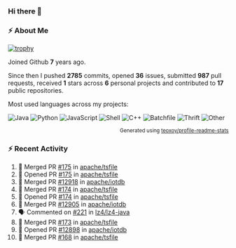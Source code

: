 ### Hi there 👋

### :zap: About Me

[![trophy](https://github-profile-trophy.vercel.app/?username=HTHou&theme=onedark)](https://github.com/ryo-ma/github-profile-trophy)
   
Joined Github **7** years ago.

Since then I pushed **2785** commits, opened **36** issues, submitted **987** pull requests, received **1** stars across **6** personal projects and contributed to **17** public repositories.

Most used languages across my projects:

![Java](https://img.shields.io/static/v1?style=flat-square&label=%E2%A0%80&color=555&labelColor=%23b07219&message=Java%EF%B8%B196.4%25)
![Python](https://img.shields.io/static/v1?style=flat-square&label=%E2%A0%80&color=555&labelColor=%233572A5&message=Python%EF%B8%B10.8%25)
![JavaScript](https://img.shields.io/static/v1?style=flat-square&label=%E2%A0%80&color=555&labelColor=%23f1e05a&message=JavaScript%EF%B8%B10.6%25)
![Shell](https://img.shields.io/static/v1?style=flat-square&label=%E2%A0%80&color=555&labelColor=%2389e051&message=Shell%EF%B8%B10.4%25)
![C++](https://img.shields.io/static/v1?style=flat-square&label=%E2%A0%80&color=555&labelColor=%23f34b7d&message=C%2B%2B%EF%B8%B10.4%25)
![Batchfile](https://img.shields.io/static/v1?style=flat-square&label=%E2%A0%80&color=555&labelColor=%23C1F12E&message=Batchfile%EF%B8%B10.3%25)
![Thrift](https://img.shields.io/static/v1?style=flat-square&label=%E2%A0%80&color=555&labelColor=%23D12127&message=Thrift%EF%B8%B10.2%25)
![Other](https://img.shields.io/static/v1?style=flat-square&label=%E2%A0%80&color=555&labelColor=%23ededed&message=Other%EF%B8%B10.4%25)

<p align="right"><sub>Generated using <a href="https://github.com/marketplace/actions/profile-readme-stats">teoxoy/profile-readme-stats</a></sub></p>


<!--![](https://github.com/HTHou/HTHou/blob/output/github-contribution-grid-snake.svg)-->

<!--![Haonan Hou's github stats](https://github-readme-stats.vercel.app/api?username=HTHou&count_private=true&show_icons=true&theme=onedark)-->

<!--![Haonan Hou's wakatime stats](https://github-readme-stats.vercel.app/api/wakatime?username=HTHou&layout=compact&theme=onedark)-->

<!--![Top Langs](https://github-readme-stats.vercel.app/api/top-langs/?username=HTHou&theme=onedark&layout=compact)-->

### :zap: Recent Activity
<!--START_SECTION:activity-->
1. 🎉 Merged PR [#175](https://github.com/apache/tsfile/pull/175) in [apache/tsfile](https://github.com/apache/tsfile)
2. 💪 Opened PR [#175](https://github.com/apache/tsfile/pull/175) in [apache/tsfile](https://github.com/apache/tsfile)
3. 🎉 Merged PR [#12918](https://github.com/apache/iotdb/pull/12918) in [apache/iotdb](https://github.com/apache/iotdb)
4. 🎉 Merged PR [#174](https://github.com/apache/tsfile/pull/174) in [apache/tsfile](https://github.com/apache/tsfile)
5. 💪 Opened PR [#174](https://github.com/apache/tsfile/pull/174) in [apache/tsfile](https://github.com/apache/tsfile)
6. 🎉 Merged PR [#12905](https://github.com/apache/iotdb/pull/12905) in [apache/iotdb](https://github.com/apache/iotdb)
7. 🗣 Commented on [#221](https://github.com/lz4/lz4-java/issues/221#issuecomment-2221956171) in [lz4/lz4-java](https://github.com/lz4/lz4-java)
8. 🎉 Merged PR [#173](https://github.com/apache/tsfile/pull/173) in [apache/tsfile](https://github.com/apache/tsfile)
9. 💪 Opened PR [#12898](https://github.com/apache/iotdb/pull/12898) in [apache/iotdb](https://github.com/apache/iotdb)
10. 🎉 Merged PR [#168](https://github.com/apache/tsfile/pull/168) in [apache/tsfile](https://github.com/apache/tsfile)
<!--END_SECTION:activity-->

<!--
**HTHou/HTHou** is a ✨ _special_ ✨ repository because its `README.md` (this file) appears on your GitHub profile.

Here are some ideas to get you started:

- 🔭 I’m currently working on ...
- 🌱 I’m currently learning ...
- 👯 I’m looking to collaborate on ...
- 🤔 I’m looking for help with ...
- 💬 Ask me about ...
- 📫 How to reach me: ...
- 😄 Pronouns: ...
- ⚡ Fun fact: ...
-->
